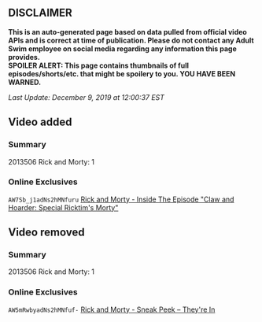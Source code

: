 ## DISCLAIMER
**This is an auto-generated page based on data pulled from official video APIs and is correct at time of publication. Please do not contact any Adult Swim employee on social media regarding any information this page provides.**  
**SPOILER ALERT: This page contains thumbnails of full episodes/shorts/etc. that might be spoilery to you. YOU HAVE BEEN WARNED.**  

_Last Update: December 9, 2019 at 12:00:37 EST_
## Video added
### Summary
2013506 Rick and Morty: 1  
### Online Exclusives
`AW7Sb_j1adNs2hMNfuru` [Rick and Morty - Inside The Episode "Claw and Hoarder: Special Ricktim's Morty"](https://www.adultswim.com/videos/rick-and-morty/inside-the-episode-claw-and-hoarder-special-ricktims-morty)  
## Video removed
### Summary
2013506 Rick and Morty: 1  
### Online Exclusives
`AW5mRwbyadNs2hMNfuf-` [Rick and Morty - Sneak Peek – They're In](https://www.adultswim.com/videos/rick-and-morty/sneak-peek-theyre-in)  
